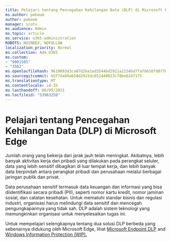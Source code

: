 ```yaml
---
title: Pelajari tentang Pencegahan Kehilangan Data (DLP) di Microsoft Edge
ms.author: pebaum
author: pebaum
manager: scotv
ms.audience: Admin
ms.topic: article
ms.service: o365-administration
ROBOTS: NOINDEX, NOFOLLOW
localization_priority: Normal
ms.collection: Adm_O365
ms.custom:
- "9001505"
- "3562"
ms.openlocfilehash: 9610093d3ca87d2ba1ed3544bd2911a2154bd7fafb616fd077b42d5cce6c49fb
ms.sourcegitcommit: b5f7da89a650d2915dc652449623c78be6247175
ms.translationtype: MT
ms.contentlocale: id-ID
ms.lasthandoff: 08/05/2021
ms.locfileid: "53963250"
---
```

# <a name="learn-about-data-loss-prevention-dlp-in-microsoft-edge"></a>Pelajari tentang Pencegahan Kehilangan Data (DLP) di Microsoft Edge

Jumlah orang yang bekerja dari jarak jauh telah meningkat. Akibatnya, lebih banyak aktivitas kerja dan pribadi yang dilakukan pada perangkat seluler, data yang lebih sensitif dibagikan di luar tempat kerja, dan lebih banyak data berpindah antara perangkat pribadi dan perusahaan melalui berbagai jaringan publik dan privat.

Data perusahaan sensitif termasuk data keuangan dan informasi yang bisa diidentifikasi secara pribadi (PII), seperti nomor kartu kredit, nomor jaminan sosial, dan catatan kesehatan. Untuk mematuhi standar bisnis dan regulasi industri, organisasi harus melindungi data sensitif dan mencegah pengungkapannya yang tidak sah. DLP adalah sistem teknologi yang memungkinkan organisasi untuk menyelesaikan tugas ini.

Untuk mempelajari selengkapnya tentang dua solusi DLP berbeda yang sebenarnya didukung oleh Microsoft Edge, lihat [Microsoft Endpoint DLP](https://go.microsoft.com/fwlink/?linkid=2151765) and [Windows Information Protection (WIP).](https://go.microsoft.com/fwlink/?linkid=2151766)